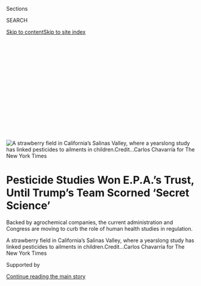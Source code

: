 <div id="app">

<div>

<div>

<div>

<div class="NYTAppHideMasthead css-ikk3s8 e1suatyy0">

<div class="section css-133zg39 e1suatyy2">

<div class="css-eph4ug er09x8g0">

<div class="css-6n7j50">

</div>

<span class="css-1dv1kvn">Sections</span>

<div class="css-10488qs">

<span class="css-1dv1kvn">SEARCH</span>

</div>

[Skip to content](#site-content)[Skip to site
index](#site-index)

</div>

<div class="css-10698na e1huz5gh0">

</div>

</div>

</div>

</div>

<div data-aria-hidden="false">

<div id="site-content" data-role="main">

<div>

<div class="css-1aor85t" style="opacity:0.000000001;z-index:-1;visibility:hidden">

<div class="css-1hqnpie">

<div class="css-epjblv">

<span class="css-17xtcya">[Business](/section/business)</span><span class="css-x15j1o">|</span><span class="css-fwqvlz">Pesticide
Studies Won E.P.A.’s Trust, Until Trump’s Team Scorned ‘Secret
Science’</span>

</div>

<div class="css-k008qs">

<div class="css-1iwv8en">

<span class="css-18z7m18"></span>

<div>

</div>

</div>

<span class="css-1n6z4y">https://nyti.ms/2o67QKY</span>

<div class="css-1705lsu">

<div class="css-4xjgmj">

<div class="css-4skfbu" data-role="toolbar" data-aria-label="Social Media Share buttons, Save button, and Comments Panel with current comment count" data-testid="share-tools">

  - 
  - 
  - 
  - 
    
    <div class="css-6n7j50">
    
    </div>

  - 
  - 

</div>

</div>

</div>

</div>

</div>

</div>

<div class="css-11qgg8s">

</div>

<div id="fullBleedHeaderContent">

<div class="css-9fsmc8">

![<span class="css-16f3y1r e13ogyst0" data-aria-hidden="true">A
strawberry field in California’s Salinas Valley, where a yearslong study
has linked pesticides to ailments in
children.</span><span class="css-cnj6d5 e1z0qqy90" itemprop="copyrightHolder"><span class="css-1ly73wi e1tej78p0">Credit...</span><span><span>Carlos
Chavarría for The New York
Times</span></span></span>](https://static01.graylady3jvrrxbe.onion/images/2018/08/26/business/26human-1/26human-1-articleLarge.jpg?quality=75&auto=webp&disable=upscale)

</div>

<div class="css-1pumfk">

<div class="css-1vkm6nb ehdk2mb0">

# Pesticide Studies Won E.P.A.’s Trust, Until Trump’s Team Scorned ‘Secret Science’

</div>

Backed by agrochemical companies, the current administration and
Congress are moving to curb the role of human health studies in
regulation.

</div>

<div class="css-nwzfg5 e1gnum310">

<span class="css-1f9pvn2 business">A strawberry field in California’s
Salinas Valley, where a yearslong study has linked pesticides to
ailments in
children.</span><span class="css-cnj6d5 e1z0qqy90" itemprop="copyrightHolder"><span class="css-1ly73wi e1tej78p0">Credit...</span><span><span>Carlos
Chavarría for The New York Times</span></span></span>

</div>

<div id="sponsor-wrapper" class="css-1hyfx7x">

<div id="sponsor-slug" class="css-19vbshk">

Supported by

</div>

[Continue reading the main
story](#after-sponsor)

<div id="sponsor" class="ad sponsor-wrapper" style="text-align:center;height:100%;display:block">

</div>

<div id="after-sponsor">

</div>

</div>

<div class="css-1wx1auc e1gnum311">

<div class="css-18e8msd">

<div class="css-vp77d3 epjyd6m0">

<div class="css-1baulvz">

By [<span class="css-1baulvz" itemprop="name">Danny
Hakim</span>](https://www.nytimes3xbfgragh.onion/by/danny-hakim) and
[<span class="css-1baulvz last-byline" itemprop="name">Eric
Lipton</span>](https://www.nytimes3xbfgragh.onion/by/eric-lipton)

</div>

</div>

  - Aug. 24,
    2018

  - 
    
    <div class="css-4xjgmj">
    
    <div class="css-d8bdto" data-role="toolbar" data-aria-label="Social Media Share buttons, Save button, and Comments Panel with current comment count" data-testid="share-tools">
    
      - 
      - 
      - 
      - 
        
        <div class="css-6n7j50">
        
        </div>
    
      - 
      - 
    
    </div>
    
    </div>

</div>

</div>

</div>

<div class="section meteredContent css-1r7ky0e" name="articleBody" itemprop="articleBody">

<div class="css-1fanzo5 StoryBodyCompanionColumn">

<div class="css-53u6y8">

SALINAS, Calif. — José Camacho once worked the fields here in the
Salinas Valley, known as “the Salad Bowl of the World” for its abundance
of lettuce and vegetables. His wife still does.

But back in 2000, Mr. Camacho, who is 63, got an unusual phone call. He
was asked if he wanted to work for a new project studying the effects of
pesticides on the children of farm workers.

“This seemed really crazy,” he recalled saying at the time, since he
barely spoke English. “A research study?”

The project, run by scientists from the University of California,
Berkeley, and [funded in
part](https://cfpub.epa.gov/ncer_abstracts/index.cfm/fuseaction/display.abstractDetail/abstract/9234/report/2015)
by the Environmental Protection Agency, is still going all these years
later. Known as Chamacos, Spanish for “children,” it has linked
pesticides sprayed on fruit and vegetable crops with [respiratory
complications](https://www.ncbi.nlm.nih.gov/pubmed/26634937),
[developmental
disorders](https://onlinelibrary.wiley.com/doi/epdf/10.1111/j.1742-7843.2007.00171.x)
and [lower I.Q.s](https://www.ncbi.nlm.nih.gov/pubmed/28557711) among
children of farm workers. State and federal regulators have cited its
findings to help justify proposed restrictions on everything from
[insecticides](https://www.regulations.gov/document?D=EPA-HQ-OPP-2015-0653-0454)
to flame-retardant chemicals.

</div>

</div>

<div class="css-1fanzo5 StoryBodyCompanionColumn">

<div class="css-53u6y8">

But the Trump administration wants to restrict how human studies like
Chamacos are used in rule-making. A government proposal this year,
called Strengthening Transparency in Regulatory Science, could stop them
from being used to justify regulating pesticides,
[lead](http://www.sciencemag.org/news/2018/05/epa-s-secret-science-rule-could-undermine-agency-s-war-lead)
and pollutants like
[soot](https://insideclimatenews.org/news/22032018/epa-air-pollution-soot-rules-scott-pruitt-secret-science-policy-health-regulations),
and undermine [foundational
research](https://www.hsph.harvard.edu/news/features/six-cities-air-pollution-study-turns-20/)
behind national air-quality rules. The E.P.A., which has funded these
kinds of studies, is now labeling many of them “secret science.”

Studying disease trends in specific groups of people — a branch of
medicine [known as
epidemiology](https://www.cdc.gov/ophss/csels/dsepd/ss1978/lesson1/section2.html)
— started to gain currency at the E.P.A. in recent years. These studies
can be difficult because they require adjusting for all the various
substances people are exposed to beyond pesticides. But researchers had
amassed years of data from a wave of compelling chemical studies begun
in the 1990s, giving regulators a new body of research to incorporate
into their decision-making.

Under the Obama administration, the E.P.A., which had long favored tests
on rats and other laboratory animals in its pesticide regulation, began
considering epidemiological studies more seriously. The agency leaned on
this type of research in proposing to ban an insecticide called
chlorpyrifos in late 2016, and has been [repeatedly prodded to take
action](https://www.nytimes3xbfgragh.onion/2018/08/09/us/politics/chlorpyrifos-pesticide-ban-epa-court.html?rref=collection%2Fbyline%2Feric-lipton&action=click&contentCollection=undefined&region=stream&module=stream_unit&version=latest&contentPlacement=1&pgtype=collection)
on the chemical by federal courts.

But weeks after Donald J. Trump was elected president, CropLife America,
the main agrochemical trade group, [petitioned the
E.P.A.](http://www.croplifeamerica.org/news/2017/10/26/cla-petitions-epa-to-stop-using-studies-that-are-not-backed-by-sound-science-or-quality-data)
to “halt regulatory decisions that are highly influenced and/or
determined by the results of epidemiological studies” unless
universities were forced to share more of their data.  

</div>

</div>

<div class="css-79elbk" data-testid="photoviewer-wrapper">

<div class="css-z3e15g" data-testid="photoviewer-wrapper-hidden">

</div>

<div class="css-1a48zt4 ehw59r15" data-testid="photoviewer-children">

![<span class="css-16f3y1r e13ogyst0" data-aria-hidden="true">José
Camacho was asked in 2000 to participate in the study, which tracks
families as they go about their normal lives. Such research was embraced
by the E.P.A. during the Obama
administration.</span><span class="css-cnj6d5 e1z0qqy90" itemprop="copyrightHolder"><span class="css-1ly73wi e1tej78p0">Credit...</span><span>Carlos
Chavarría for The New York
Times</span></span>](https://static01.graylady3jvrrxbe.onion/images/2018/08/26/business/26human-2/merlin_139889724_76511819-8ea6-4eba-96f9-76db548a347f-articleLarge.jpg?quality=75&auto=webp&disable=upscale)

</div>

</div>

<div class="css-1fanzo5 StoryBodyCompanionColumn">

<div class="css-53u6y8">

Industry leaders aggressively challenged such studies in high-level
meetings and emails with E.P.A. leaders, according to thousands of pages
of documents obtained through Freedom of Information Act requests. One
trade group invited a top E.P.A. official to meet with its Washington
lobbyist last year, complaining that “carefully controlled” animal
studies were giving way to “conclusions reflected in epidemiological
papers.”

</div>

</div>

<div class="css-1fanzo5 StoryBodyCompanionColumn">

<div class="css-53u6y8">

Gary W. Van Sickle, executive director of the California Specialty Crops
Council, [wrote to the
agency](https://www.documentcloud.org/documents/4639868-2017-9-21-California-Speciality-Crops-Council.html)
last September that “there have been serious flaws with E.P.A.’s
conclusion to use these data.”

The council, representing growers of crops as diverse as carrots,
garlic, pears and peppers, cited “inappropriate use of the
epidemiology.”

The E.P.A., whose new leadership is seeded with industry veterans, has
responded. In [a mid-July assessment of
atrazine](https://www.documentcloud.org/documents/4639871-2018-07-10-Atazine-Draft-Human-Health-Assessment.html),
a widely used weed killer [long banned in
Europe](https://www.nytimes3xbfgragh.onion/2015/02/24/business/international/a-pesticide-banned-or-not-underscores-trans-atlantic-trade-sensitivities.html),
the agency reviewed and dismissed 12 recent epidemiological studies
linking the herbicide to such ailments as [childhood
leukemia](https://www.ncbi.nlm.nih.gov/pubmed/26025512 "Risk of total and aggressive prostate cancer and pesticide use in the Agricultural Health Study.")
and [Parkinson’s disease](https://www.ncbi.nlm.nih.gov/pubmed/25939349).
It echoed the [conclusions of research funded by
Syngenta](http://www.atrazine.com/human-health.aspx "Syngenta Assessment of Health Effects"),
atrazine’s manufacturer, finding the chemical [unlikely to cause
cancer](https://academic.oup.com/toxsci/article/123/2/441/1683036).

Before scandals [forced Scott Pruitt out last
month](https://www.nytimes3xbfgragh.onion/2018/07/05/climate/scott-pruitt-epa-trump.html)
as head of the E.P.A., he proposed the transparency regulation. It would
ban many epidemiological studies, and other outside research, unless
more data behind the studies was made public. In doing so, he revived a
strategy advanced for years by [congressional
Republicans](http://www.sciencemag.org/news/2015/03/house-approves-epa-secret-science-bills-despite-white-house-veto-threat)
and corporate interests like tobacco companies.

“[The era of secret science at E.P.A. is coming to an
end](https://www.epa.gov/newsreleases/epa-administrator-pruitt-proposes-rule-strengthen-science-used-epa-regulations),”
Mr. Pruitt proclaimed at the time. The agency’s new acting
administrator, Andrew R. Wheeler, [says he’s moving
forward](https://www.eenews.net/eenewspm/stories/1060089083/search?keyword=wheeler)
with the proposal, as the agency re-evaluates a class of widely used
insecticides, called organophosphates, that have been the subject of
numerous epidemiological studies like Chamacos.

Nancy B. Beck, a chemical industry veteran who is the E.P.A.’s deputy
assistant administrator, said there was no attempt to thwart
epidemiology, adding that the agency was committed to “the best
available science in the most transparent manner.”

</div>

</div>

<div class="css-1fanzo5 StoryBodyCompanionColumn">

<div class="css-53u6y8">

But academics and state health officials say universities are being
[pressured to release
data](https://www.documentcloud.org/documents/4639885-2018-8-7-Harvard-Letter-to-EPA-Document-Pm-03.html)
that would ultimately divulge the identities of study participants, a
strategy once used by tobacco companies seeking to undermine research on
the dangers of smoking. While participant data is shared with regulators
in drug trials, academics fear that the E.P.A.’s proposal would
additionally require divulging confidential personal information,
potentially violating privacy regulations for federally funded
research.

</div>

</div>

<div class="css-79elbk" data-testid="photoviewer-wrapper">

<div class="css-z3e15g" data-testid="photoviewer-wrapper-hidden">

</div>

<div class="css-1a48zt4 ehw59r15" data-testid="photoviewer-children">

<div class="css-1xdhyk6 erfvjey0">

<span class="css-1ly73wi e1tej78p0">Image</span>

<div class="css-zjzyr8">

<div data-testid="lazyimage-container" style="height:257.77777777777777px">

</div>

</div>

</div>

<span class="css-16f3y1r e13ogyst0" data-aria-hidden="true">Ana Lilia
Sanchez, a farmworker and the mother of a participant in the Salinas
Valley study, said her family took precautions to avoid pesticide
contamination.</span><span class="css-cnj6d5 e1z0qqy90" itemprop="copyrightHolder"><span class="css-1ly73wi e1tej78p0">Credit...</span><span>Carlos
Chavarría for The New York Times</span></span>

</div>

</div>

<div class="css-1fanzo5 StoryBodyCompanionColumn">

<div class="css-53u6y8">

“It is a naked attempt to use a false claim that something nefarious is
going on with these studies in an effort to allow industry to challenge
conclusions that are not in their favor,” said James Kelly, a manager of
environmental surveillance at the Minnesota Department of Health.

## A Wave of Studies, an Uneasy Industry

An advertisement in a Nebraska student newspaper was looking for people
who wanted to “earn extra money.” Thirty-six college student volunteers
and others from the community who responded were [paid $460 to drink
gelatin
capsules](https://www.documentcloud.org/documents/4641196-Human-Studies-of-Pesticides.html)
filled with the pesticide chlorpyrifos, at up to 300 times levels the
E.P.A. considered safe, without a full discussion of the risks.

Sponsored by Dow Chemical, [this
study](https://www.documentcloud.org/documents/4639889-1999-Human-Tests-Chlorpyfios-Kisicki.html),
conducted in 1998, was one of the last of its kind. That year, the
E.P.A. banned the use of studies exposing people to pesticides, and it
[continues to severely
restrict](https://www.regulations.gov/document?D=EPA-HQ-OPP-2010-0785-0037)
them.

Epidemiology, which has been used to examine everything from the effects
of climate change to childhood obesity, offered a way to continue
studying disease trends, [amid new legal
requirements](https://archive.epa.gov/pesticides/regulating/laws/fqpa/web/html/fqpahigh.html)
to examine how pesticides particularly affect infants and children. And
it could do so by tracking people during their normal lives instead of
treating them as if they were lab rats. Chamacos and other studies began
almost immediately, although it took decades to collect sufficient data
and study how participants changed over time.

One study by Columbia University researchers [linked an insecticide to
developmental delays](https://www.ncbi.nlm.nih.gov/pubmed/17116700) in
toddlers. Another, by scientists at the University of California, Los
Angeles, [connected pesticides to Parkinson’s
disease](https://www.niehs.nih.gov/research/supported/success/ritz/index.cfm).
Academics at the University of Rochester found that pesticides [lower
sperm
counts](https://onlinelibrary.wiley.com/doi/abs/10.1111/j.1365-2605.2005.00620.x)
in men, while researchers from the Harvard School of Public Health
[found lower
fertility](https://jamanetwork.com/journals/jamainternalmedicine/article-abstract/2659557?redirect=true)
in women.

</div>

</div>

<div class="css-1fanzo5 StoryBodyCompanionColumn">

<div class="css-53u6y8">

By 2015, there was a growing body of research, often funded in part by
the E.P.A. The agency decided that year to consult epidemiology more
seriously in its evaluation of glyphosate, the world’s most popular weed
killer and the active ingredient in Monsanto’s Roundup.

“This is a watershed event in our Program, and one which I feel
particularly proud to be a part (go epi\!\!),” Carol Christensen, then
an E.P.A. epidemiologist, wrote in a 2015 email to a colleague — using
“epi” as shorthand for epidemiology. “In the 35 year history of our
program, this will be the FIRST time epi studies are actively considered
in the decision making.”

Yet even then, there was friction over what to make of studies aiming to
determine whether glyphosate causes
cancer.

</div>

</div>

<div style="max-width:100%;margin:0 auto">

<div class="css-17dprlf" data-id="100000006067902" data-slug="26human-diptych" style="max-width:1050px">

</div>

</div>

<div class="css-1fanzo5 StoryBodyCompanionColumn">

<div class="css-53u6y8">

One E.P.A. division, the Office of Research and Development, closely
examined epidemiological research and came to believe either that
glyphosate was likely to cause cancer or that there was at least some
evidence suggesting a problem. But another division, the Office of
Pesticide Programs, was dismissive of epidemiological studies and
determined that glyphosate was not a carcinogen, a view that prevailed
at the E.P.A., according to interviews, emails and [an internal
memo](https://www.documentcloud.org/documents/4641115-Cogliano-Memo.html)
obtained by The New York Times. Those involved in the agency’s debates
on epidemiology spoke on the condition of anonymity because the
discussions weren’t public.

Monsanto said in a statement that “we cannot speak to the internal
E.P.A. discussions” but emphasized the agency’s ultimate finding that
glyphosate was not likely to cause cancer.

The cancer question received renewed attention this month when a
California jury [awarded $289
million](https://www.nbcnews.com/news/us-news/jury-orders-monsanto-pay-290m-roundup-trial-n899811)
to a groundskeeper who alleged that the chemical had sickened him. In
his closing argument, the plaintiff’s attorney, R. Brent Wisner, called
epidemiology one of “[the three pillars of cancer
science](https://www.baumhedlundlaw.com/pdf/monsanto-documents/johnson-trial/Johnson-Day-Eighteen-A-8-7-18.pdf)”
that the case relied on.

</div>

</div>

<div class="css-1fanzo5 StoryBodyCompanionColumn">

<div class="css-53u6y8">

At the E.P.A., the debate swung in favor of epidemiology. While such
studies are often complex and can be of varying quality, the agency was
reluctant in the past to give them as much weight as lab experiments on
animals. But by the Obama administration’s final months, the agency
moved for the first time to ban a pesticide largely because of
epidemiological research.

The pesticide, chlorpyrifos, was the same one ingested years earlier by
unwitting Nebraskans. It is applied to crops like apples, oranges and
strawberries to combat insects like spider mites and sap-sucking bugs.

In California alone, chlorpyrifos was sprayed on [640,000 acres
in 2016](https://www.cdpr.ca.gov/docs/pur/pur16rep/chmrpt16.pdf),
according to state data. And research from Salinas, and the Chamacos
study, became a central element in the E.P.A.’s recommendation.

“There is a breadth of information available on the potential adverse
neurodevelopmental effects in infants and children as a result of
prenatal exposure to chlorpyrifos,” [the agency concluded
in 2016](https://www.documentcloud.org/documents/4641119-2016-11-03-EPA-Chlorpyrifos-Revised-Human-Health.html),
also citing epidemiological research from Columbia University and the
Icahn School of Medicine at Mount Sinai.

The pesticide industry’s reaction was loud and intense.

Monsanto, in emails with the E.P.A., was dismissive of critical
epidemiological research related to Roundup, writing that “such studies
are well known to be [prone to a number of
biases](https://www.documentcloud.org/documents/4641181-Page1703.html).”

</div>

</div>

<div class="css-79elbk" data-testid="photoviewer-wrapper">

<div class="css-z3e15g" data-testid="photoviewer-wrapper-hidden">

</div>

<div class="css-1a48zt4 ehw59r15" data-testid="photoviewer-children">

<div class="css-1xdhyk6 erfvjey0">

<span class="css-1ly73wi e1tej78p0">Image</span>

<div class="css-zjzyr8">

<div data-testid="lazyimage-container" style="height:257.77777777777777px">

</div>

</div>

</div>

<span class="css-16f3y1r e13ogyst0" data-aria-hidden="true">A Trump
administration proposal would prevent the E.P.A. from using many
epidemiological studies, like the one in Salinas, unless more data
behind them was made
public.</span><span class="css-cnj6d5 e1z0qqy90" itemprop="copyrightHolder"><span class="css-1ly73wi e1tej78p0">Credit...</span><span>Carlos
Chavarría for The New York Times</span></span>

</div>

</div>

<div class="css-1fanzo5 StoryBodyCompanionColumn">

<div class="css-53u6y8">

Dow Chemical said in reports submitted to the E.P.A. that “[the evidence
from these studies is
insufficient](https://www.documentcloud.org/documents/4641129-2014-9-Dow-on-EPIDE-Pages-From-PANNA-MERGED.html)”
and called chlorpyrifos a “[proven first-line of
defense](https://www.documentcloud.org/documents/4641128-2017-1-16-Dow-Petition-Mass-Comment-Campaign.html "Dow organized petition against proposed ban")”
against new pest outbreaks.

</div>

</div>

<div class="css-1fanzo5 StoryBodyCompanionColumn">

<div class="css-53u6y8">

A month after taking over the E.P.A., Mr. Pruitt acted. He disregarded
agency scientists and [rejected the proposed chlorpyrifos
ban](https://www.nytimes3xbfgragh.onion/2017/03/29/us/politics/epa-insecticide-chlorpyrifos.html),
[later
calling](https://www.nytimes3xbfgragh.onion/2017/08/18/us/politics/epa-agriculture-industry.html)
for “[a new
day](https://www.documentcloud.org/documents/3935290-EPA-HQ-2017-005731-Redacted.html#document/p32/a369099),
a new future, for a common-sense approach to environmental protection.”

## View From the Field

Ana Lilia Sanchez, 50, has worked in the fields in Salinas more than
half her life, and one of her daughters has been a Chamacos study
participant.

Ms. Sanchez has learned to watch for drifting droplets or the whir of a
helicopter spraying overhead.

“Sometimes when we feel it, or we hear it, we start talking about it,”
she said recently, sitting with her 5-month-old granddaughter at her
home on a Salinas cul-de-sac. “Why wouldn’t they tell us, you know, to
get out of here, to not come today?” she asked. “Women, they cover
themselves, but men are working in short sleeves, so they are more
exposed.”

Insecticides like chlorpyrifos are organophosphates, from [the same
chemical
family](https://www.epa.gov/sites/production/files/documents/rmpp_6thed_ch5_organophosphates.pdf)
as nerve agents [like
sarin](https://www.nytimes3xbfgragh.onion/2018/07/26/world/asia/japan-cult-execute-tokyo-subway-attack.html)
and
[Novichok](https://www.nytimes3xbfgragh.onion/2018/03/13/world/europe/uk-russia-spy-poisoning.html),
the Russian-developed compound linked to recent attacks in Britain.
While the safety of insecticides is extensively tested, long-term health
impacts, or even [how far pesticides
drift](https://www.nytimes3xbfgragh.onion/2017/09/21/business/monsanto-dicamba-weed-killer.html),
are the subject of continuing disagreement.

Ms. Sanchez showers after work, before touching her granddaughter.

“I also put my clothes aside,” she said. “We separate the clothes we use
when we’re working, both my husband and I, and wash them separately so
they’re not contaminated.”

While [some human studies
examine](https://www.nature.com/articles/jes20177) potential harm from
pesticide residue found on fruits and vegetables, the
[Chamacos](https://cerch.berkeley.edu/research-programs/chamacos-study)
project is more personal, following hundreds of children in the heart of
where American food is grown. California has [the nation’s largest
agricultural
industry](https://www.cdfa.ca.gov/Statistics/PDFs/2016-17AgReport.pdf)
and uses [more than 200 million pounds of pesticides
annually](https://www.cdpr.ca.gov/docs/pur/pur16rep/16sum.htm#pestuse).

</div>

</div>

<div class="css-79elbk" data-testid="photoviewer-wrapper">

<div class="css-z3e15g" data-testid="photoviewer-wrapper-hidden">

</div>

<div class="css-1a48zt4 ehw59r15" data-testid="photoviewer-children">

<div class="css-1xdhyk6 erfvjey0">

<span class="css-1ly73wi e1tej78p0">Image</span>

<div class="css-zjzyr8">

<div data-testid="lazyimage-container" style="height:580px">

</div>

</div>

</div>

<span class="css-16f3y1r e13ogyst0" data-aria-hidden="true">Brenda
Eskenazi, the director of the Salinas Valley project, said that
“well-controlled epidemiologic studies” were essential for
understanding “how things affect human
health.”</span><span class="css-cnj6d5 e1z0qqy90" itemprop="copyrightHolder"><span class="css-1ly73wi e1tej78p0">Credit...</span><span>Carlos
Chavarría for The New York Times</span></span>

</div>

</div>

<div class="css-1fanzo5 StoryBodyCompanionColumn">

<div class="css-53u6y8">

For locals, pesticides are part of life. “It’s a big difference from
when I was working,” Mr. Camacho said, while standing in a strawberry
field framed on three sides by distant hills. Men and women were bent
over nearby, pulling weeds. “My supervisor would say: ‘That’s not
dangerous. Just keep working.’ There was no information.”

Chamacos is built on an unsettling premise: What happens to children of
pregnant mothers certain to have pesticides in their bloodstreams? The
E.P.A. and other government agencies have spent millions of dollars
funding Chamacos.

Half the Chamacos children have been tracked since before birth.
Researchers have collected 350,000 samples of blood, urine, breast milk
and even household dust and spent nearly two decades studying maturing
children. They perform neurodevelopmental and physical assessments and
study factors like diet and school performance. After nearly two
decades, the study’s data appears in more than [160 academic
papers](https://www.ncbi.nlm.nih.gov/myncbi/browse/collection/51228867/).

During a visit to the Chamacos office in Salinas, Brenda Eskenazi, the
director of the project and a professor of epidemiology at Berkeley, was
testing out brain monitoring equipment, wearing what looked like a black
swim cap strewn with knobs and wiring. She has long been fascinated with
cognitive development, going back to when she saw a Woodstock reveler —
one having a bad acid trip — dive into pavement.

“Why did he do that?” Ms. Eskenazi remembers wondering at the time.
“What was he thinking? What’s going on in that brain?”

“Any science is imperfect,” she said, but stressed that “well-controlled
epidemiologic studies” were essential for understanding “how things
affect human health.” She added, “Otherwise you’re just making huge
assumptions that a rodent is the same as a human.”

</div>

</div>

<div class="css-1fanzo5 StoryBodyCompanionColumn">

<div class="css-53u6y8">

## A Bitter Debate

The day after Mr. Pruitt made his March 2017 decision to reject a ban on
chlorpyrifos, he hosted top executives from one of the nation’s largest
farming and pesticide trade organizations for a closed-door
conversation.

Near the top of the meeting agenda was “Epidemiology Study Policy” in
the aftermath of the “chlorpyrifos matter,” according to internal
records.

</div>

</div>

<div class="css-79elbk" data-testid="photoviewer-wrapper">

<div class="css-z3e15g" data-testid="photoviewer-wrapper-hidden">

</div>

<div class="css-1a48zt4 ehw59r15" data-testid="photoviewer-children">

<div class="css-1xdhyk6 erfvjey0">

<span class="css-1ly73wi e1tej78p0">Image</span>

<div class="css-zjzyr8">

<div data-testid="lazyimage-container" style="height:257.77777777777777px">

</div>

</div>

</div>

<span class="css-16f3y1r e13ogyst0" data-aria-hidden="true">McKinnon
Elementary School in Salinas. The pesticide industry contends that
epidemiological studies are prone to biases and not as reliable as
testing on lab
animals.</span><span class="css-cnj6d5 e1z0qqy90" itemprop="copyrightHolder"><span class="css-1ly73wi e1tej78p0">Credit...</span><span>Carlos
Chavarría for The New York Times</span></span>

</div>

</div>

<div class="css-1fanzo5 StoryBodyCompanionColumn">

<div class="css-53u6y8">

“There are no guideposts, if you will, for what is a legitimate, useful
epidemiology study and what is not,” Jay Vroom, CropLife America’s
president, said in an interview, explaining what he had told agency
officials at this and other meetings.

In a subsequent letter to the E.P.A., a CropLife America lobbyist said
the agency was relying on a “[shortsighted
approach](https://www.documentcloud.org/documents/4641204-2017-7-24-Crop-Life-CLA-Comments-Chlorpyrifos.html),”
and the group submitted formal proposals to curb the embrace of
epidemiology the E.P.A. undertook under the Obama administration.

Mr. Pruitt responded with his proposal, made this past spring, to ban
epidemiological and other studies that did not make study details
public, including at least some information on study participants.

Academics have resisted previous requests to review their data, [notably
at Columbia
University](https://www.epa.gov/ingredients-used-pesticide-products/chlorpyrifos-epas-seven-year-quest-columbias-raw-data).
In a 2016 letter to the agency, a university official wrote that it
could not provide “extensive individual level data to E.P.A. in a way
that ensures the confidentiality” of “our research subjects.”

</div>

</div>

<div class="css-1fanzo5 StoryBodyCompanionColumn">

<div class="css-53u6y8">

[David
Michaels](https://publichealth.gwu.edu/departments/environmental-and-occupational-health/david-michaels-phd),
an epidemiologist at George Washington University’s School of Public
Health and head of the Occupational Safety and Health Administration
during the Obama administration, said Mr. Pruitt’s plan was not about
transparency but about discrediting studies that made pesticides look
bad.

“The underlying justification for this ‘transparency’ proposal is a
caricature of how science really works,” Mr. Michaels said at a recent
hearing. “The cynical approach proposed by E.P.A. can be best described
as ‘weaponized transparency.’”

It is no coincidence, he said, that the term “secret science” was also
used in the 1970s when the tobacco industry was trying to forestall
critical research about smoking.

Researchers have had wins. This month, a [federal appeals
court](https://www.nytimes3xbfgragh.onion/2018/08/09/us/politics/chlorpyrifos-pesticide-ban-epa-court.html?rref=collection%2Fbyline%2Feric-lipton&action=click&contentCollection=undefined&region=stream&module=stream_unit&version=latest&contentPlacement=1&pgtype=collection)
ordered the E.P.A. to ban chlorpyrifos, citing findings from human
studies. The Trump administration is mulling whether to appeal.

But epidemiologists are unsettled. In mid-July, after nearly two decades
of work on Chamacos, the E.P.A. emailed Ms. Eskenazi requesting “the
original data” from her research, citing “uncertainty around
neurodevelopmental effects associated” with pesticides she has studied.
The agency made a similar request to Columbia.

Ms. Eskenazi, worried about her study participants’ privacy, alerted
university lawyers. She is now concerned that the E.P.A. may try to
undermine her study’s repeated findings that some pesticides may be
harming children.

“I knew this was going to come sooner or later,” she said. “And here it
is.”  

</div>

</div>

</div>

<div>

</div>

<div>

</div>

<div>

</div>

<div>

<div id="bottom-wrapper" class="css-1ede5it">

<div id="bottom-slug" class="css-l9onyx">

Advertisement

</div>

[Continue reading the main
story](#after-bottom)

<div id="bottom" class="ad bottom-wrapper" style="text-align:center;height:100%;display:block;min-height:90px">

</div>

<div id="after-bottom">

</div>

</div>

</div>

</div>

</div>

## Site Index

<div>

</div>

## Site Information Navigation

  - [© <span>2020</span> <span>The New York Times
    Company</span>](https://help.nytimes3xbfgragh.onion/hc/en-us/articles/115014792127-Copyright-notice)

<!-- end list -->

  - [NYTCo](https://www.nytco.com/)
  - [Contact
    Us](https://help.nytimes3xbfgragh.onion/hc/en-us/articles/115015385887-Contact-Us)
  - [Work with us](https://www.nytco.com/careers/)
  - [Advertise](https://nytmediakit.com/)
  - [T Brand Studio](http://www.tbrandstudio.com/)
  - [Your Ad
    Choices](https://www.nytimes3xbfgragh.onion/privacy/cookie-policy#how-do-i-manage-trackers)
  - [Privacy](https://www.nytimes3xbfgragh.onion/privacy)
  - [Terms of
    Service](https://help.nytimes3xbfgragh.onion/hc/en-us/articles/115014893428-Terms-of-service)
  - [Terms of
    Sale](https://help.nytimes3xbfgragh.onion/hc/en-us/articles/115014893968-Terms-of-sale)
  - [Site
    Map](https://spiderbites.nytimes3xbfgragh.onion)
  - [Help](https://help.nytimes3xbfgragh.onion/hc/en-us)
  - [Subscriptions](https://www.nytimes3xbfgragh.onion/subscription?campaignId=37WXW)

</div>

</div>

</div>

</div>
